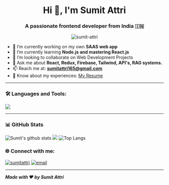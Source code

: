 <h1 align="center">Hi 👋, I'm Sumit Attri</h1>
<h3 align="center">A passionate frontend developer from India 🇮🇳</h3>

<p align="center">
  <img src="https://komarev.com/ghpvc/?username=sumit-attri&label=Profile%20views&color=0e75b6&style=flat" alt="sumit-attri" />
</p>

- 🔭 I’m currently working on my own  **SAAS web app** 
- 🌱 I’m currently learning **Node.js and mastering React.js**  
- 👯 I’m looking to collaborate on Web Development Projects
- 💬 Ask me about **React, Redux, Firebase, Tailwind, API's, RAG systems.**  
- 📫 Reach me at: **sumitattri165@gmail.com**  
- 📄 Know about my experiences: [My Resume](https://drive.google.com/file/d/1KuRDFN4ByfxSaAk8vamZup9jJW1gW5qY/view?usp=drive_link)

---

### 🛠️ Languages and Tools:

<p align="left">
  <img src="https://skillicons.dev/icons?i=html,css,js,react,redux,tailwind,firebase,vercel,git,github,cpp" />
</p>

---

### 📊 GitHub Stats



  <img src="https://github-readme-stats.vercel.app/api?username=SumiAttri&show_icons=true&theme=blueberry&layout=compact" alt="Sumit's github stats" />
  
  <img src="https://github-readme-streak-stats.herokuapp.com/?user=SumiAttri&theme=blueberry&layout=compact"/>

  <img src="https://github-readme-stats.vercel.app/api/top-langs/?username=SumiAttri&layout=compact&theme=blueberry&langs_count=8&theme=transparent" alt="Top Langs" />
  


### 🌐 Connect with me:

<p align="left">
  <a href="https://linkedin.com/in/sumit-attri" target="blank"><img align="center" src="https://skillicons.dev/icons?i=linkedin" alt="sumitattri" /></a>
  <a href="mailto:sumitattri165@gmail.com" target="blank"><img align="center" src="https://skillicons.dev/icons?i=gmail" alt="email" /></a>
</p>

---

_**Made with ❤️ by Sumit Attri**_
